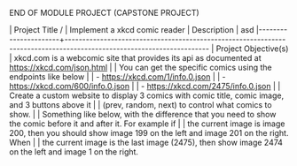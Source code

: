 END OF MODULE PROJECT (CAPSTONE PROJECT)

| Project Title /      | Implement a xkcd comic reader
| Description          | asd
|----------------------+----------------------------------------------------------------------------------------------------------------------
| Project Objective(s) | xkcd.com is a webcomic site that provides its api as documented at https://xkcd.com/json.html
|                      | You can get the specific comics using the endpoints like below
|                      | - https://xkcd.com/1/info.0.json
|                      | - https://xkcd.com/600/info.0.json
|                      | - https://xkcd.com/2475/info.0.json
|                      | Create a custom website to display 3 comics with comic title, comic image, and 3 buttons above it
|                      | (prev, random, next) to control what comics to show.
|                      | Something like below, with the difference that you need to show the comic before it and after it. For example if
|                      | the current image is image 200, then you should show image 199 on the left and image 201 on the right. When
|                      | the current image is the last image (2475), then show image 2474 on the left and image 1 on the right.
